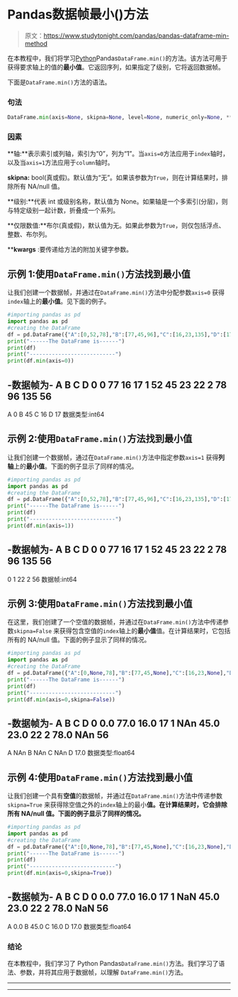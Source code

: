 # Pandas数据帧最小()方法

> 原文：<https://www.studytonight.com/pandas/pandas-dataframe-min-method>

在本教程中，我们将学习[Python](https://www.studytonight.com/python/getting-started-with-python)Pandas`DataFrame.min()`的方法。该方法可用于获得要求轴上的值的**最小值**。它返回序列，如果指定了级别，它将返回数据帧。

下面是`DataFrame.min()`方法的语法。

### 句法

```py
DataFrame.min(axis=None, skipna=None, level=None, numeric_only=None, **kwargs)
```

### 因素

**轴:**表示索引或列轴，索引为“0”，列为“1”。当`axis=0`方法应用于`index`轴时，以及当`axis=1`方法应用于`column`轴时。

**skipna:** bool(真或假)。默认值为“无”。如果该参数为`True`，则在计算结果时，排除所有 NA/null 值。

**级别:**代表 int 或级别名称，默认值为 None。如果轴是一个多索引(分层)，则与特定级别一起计数，折叠成一个系列。

**仅限数值:**布尔(真或假)，默认值为无。如果此参数为`True`，则仅包括浮点、整数、布尔列。

****kwargs** :要传递给方法的附加关键字参数。

## 示例 1:使用`DataFrame.min()`方法找到最小值

让我们创建一个数据帧，并通过在`DataFrame.min()`方法中分配参数`axis=0` 获得`index`轴上的**最小值**。见下面的例子。

```py
#importing pandas as pd
import pandas as pd
#creating the DataFrame
df = pd.DataFrame({"A":[0,52,78],"B":[77,45,96],"C":[16,23,135],"D":[17, 22, 56]}) 
print("------The DataFrame is------")
print(df)
print("---------------------------")
print(df.min(axis=0))
```

-数据帧为-
A B C D
0 0 77 16 17
1 52 45 23 22
2 78 96 135 56
-
A 0
B 45
C 16
D 17
数据类型:int64

## 示例 2:使用`DataFrame.min()`方法找到最小值

让我们创建一个数据帧，通过在`DataFrame.min()`方法中指定参数`axis=1` 获得**列轴**上的**最小值**。下面的例子显示了同样的情况。

```py
#importing pandas as pd
import pandas as pd
#creating the DataFrame
df = pd.DataFrame({"A":[0,52,78],"B":[77,45,96],"C":[16,23,135],"D":[17, 22, 56]}) 
print("------The DataFrame is------")
print(df)
print("---------------------------")
print(df.min(axis=1))
```

-数据帧为-
A B C D
0 0 77 16 17
1 52 45 23 22
2 78 96 135 56
-
0
1 22
2 56
数据帧:int64

## 示例 3:使用`DataFrame.min()`方法找到最小值

在这里，我们创建了一个空值的数据帧，并通过在`DataFrame.min()`方法中传递参数`skipna=False` 来获得包含空值的`index`轴上的**最小值**值。在计算结果时，它包括所有的 NA/null 值。下面的例子显示了同样的情况。

```py
#importing pandas as pd
import pandas as pd
#creating the DataFrame
df = pd.DataFrame({"A":[0,None,78],"B":[77,45,None],"C":[16,23,None],"D":[17, 22, 56]}) 
print("------The DataFrame is------")
print(df)
print("---------------------------")
print(df.min(axis=0,skipna=False))
```

-数据帧为-
A B C D
0 0.0 77.0 16.0 17
1 NAn 45.0 23.0 22
2 78.0 NAn 56
-
A NAn
B NAn
C NAn
D 17.0
数据类型:float64

## 示例 4:使用`DataFrame.min()`方法找到最小值

让我们创建一个具有**空值**的数据帧，并通过在`DataFrame.min()`方法中传递参数`skipna=True` 来获得除空值之外的`index`轴上的最小**值。在计算结果时，它会排除所有 NA/null 值。下面的例子显示了同样的情况。**

```py
#importing pandas as pd
import pandas as pd
#creating the DataFrame
df = pd.DataFrame({"A":[0,None,78],"B":[77,45,None],"C":[16,23,None],"D":[17, 22, 56]}) 
print("------The DataFrame is------")
print(df)
print("---------------------------")
print(df.min(axis=0,skipna=True))
```

-数据帧为-
A B C D
0 0.0 77.0 16.0 17
1 NaN 45.0 23.0 22
2 78.0 NaN 56
-
A 0.0
B 45.0
C 16.0
D 17.0
数据类型:float64

### 结论

在本教程中，我们学习了 Python Pandas`DataFrame.min()`方法。我们学习了语法、参数，并将其应用于数据帧，以理解 `DataFrame.min()`方法。

* * *

* * *